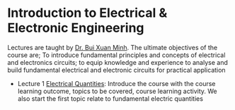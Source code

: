 # Introduction to Electrical & Electronic Engineering

Lectures are taught by [Dr. Bui Xuan Minh](minh.buixuan@rmit.edu.vn). The ultimate objectives of the course are; To introduce fundamental principles and concepts of electrical and electronics circuits; to equip knowledge and experience to analyse and build fundamental electrical and electronic circuits for practical application

- Lecture 1 [Electrical Quantities](w1-electrical_quatities.md): Introduce the course with the course learning outcome, topics to be covered, course learning activity. We also start the first topic relate to fundamental electric quantities
